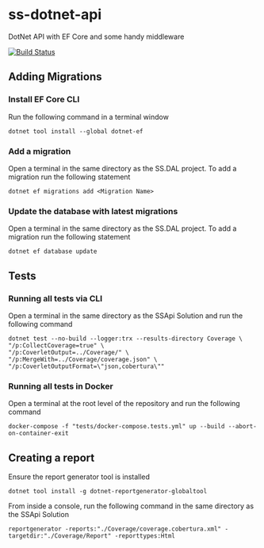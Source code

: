# ss-dotnet-api
DotNet API with EF Core and some handy middleware

[![Build Status](https://shaedparkar.visualstudio.com/ss-dotnet-api/_apis/build/status/ss-dotnet-api-ci?branchName=main)](https://shaedparkar.visualstudio.com/ss-dotnet-api/_build/latest?definitionId=9&branchName=main)

## Adding Migrations

### Install EF Core CLI

Run the following command in a terminal window

```console
dotnet tool install --global dotnet-ef
```

### Add a migration

Open a terminal in the same directory as the SS.DAL project. To add a migration run the following statement

```console
dotnet ef migrations add <Migration Name>
```

### Update the database with latest migrations

Open a terminal in the same directory as the SS.DAL project. To add a migration run the following statement

```console
dotnet ef database update
```

## Tests

### Running all tests via CLI

Open a terminal in the same directory as the SSApi Solution and run the following command

```console
dotnet test --no-build --logger:trx --results-directory Coverage \
"/p:CollectCoverage=true" \
"/p:CoverletOutput=../Coverage/" \
"/p:MergeWith=../Coverage/coverage.json" \
"/p:CoverletOutputFormat=\"json,cobertura\"" 
```

### Running all tests in Docker

Open a terminal at the root level of the repository and run the following command

```console
docker-compose -f "tests/docker-compose.tests.yml" up --build --abort-on-container-exit
```

## Creating a report

Ensure the report generator tool is installed

```console
dotnet tool install -g dotnet-reportgenerator-globaltool
```

From inside a console, run the following command in the same directory as the SSApi Solution

```console
reportgenerator -reports:"./Coverage/coverage.cobertura.xml" -targetdir:"./Coverage/Report" -reporttypes:Html
```